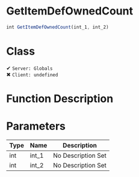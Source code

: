 # GetItemDefOwnedCount
```js
int GetItemDefOwnedCount(int_1, int_2)
```
# Class
✔ `Server: Globals`  
✖ `Client: undefined`  

# Function Description

# Parameters
Type|Name|Description
--|--|--
int|int_1|No Description Set
int|int_2|No Description Set
